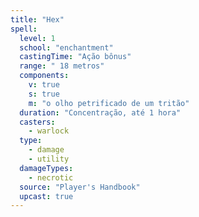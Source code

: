 ```yaml
---
title: "Hex"
spell:
  level: 1
  school: "enchantment"
  castingTime: "Ação bônus"
  range: " 18 metros"
  components:
    v: true
    s: true
    m: "o olho petrificado de um tritão"
  duration: "Concentração, até 1 hora"
  casters:
    - warlock
  type:
    - damage
    - utility
  damageTypes:
    - necrotic
  source: "Player's Handbook"
  upcast: true
---
```

